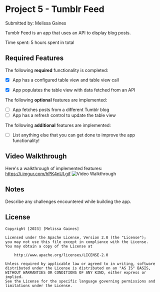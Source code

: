 # Project 5 - Tumblr Feed

Submitted by: Melissa Gaines

Tumblr Feed is an app that uses an API to display blog posts.

Time spent: 5 hours spent in total

## Required Features

The following **required** functionality is completed:

- [X] App has a configured table view and table view call
- [X] App populates the table view with data fetched from an API


The following **optional** features are implemented:

- [ ] App fetches posts from a different Tumblr blog
- [ ] App has a refresh control to update the table view

The following **additional** features are implemented:

- [ ] List anything else that you can get done to improve the app functionality!

## Video Walkthrough

Here's a walkthrough of implemented features:
https://i.imgur.com/hPK4nUI.gif
<img src='https://i.imgur.com/hPK4nUI.gif' title='Video Walkthrough' width='' alt='Video Walkthrough' />

## Notes

Describe any challenges encountered while building the app.

## License

    Copyright [2023] [Melissa Gaines]

    Licensed under the Apache License, Version 2.0 (the "License");
    you may not use this file except in compliance with the License.
    You may obtain a copy of the License at

        http://www.apache.org/licenses/LICENSE-2.0

    Unless required by applicable law or agreed to in writing, software
    distributed under the License is distributed on an "AS IS" BASIS,
    WITHOUT WARRANTIES OR CONDITIONS OF ANY KIND, either express or implied.
    See the License for the specific language governing permissions and
    limitations under the License.

